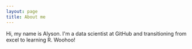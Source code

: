 ```yaml
---
layout: page
title: About me
---
```


Hi, my name is Alyson. I'm a data scientist at GitHub and transitioning from excel to learning R. Woohoo! 